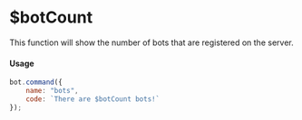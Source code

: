 # $botCount

This function will show the number of bots that are registered on the server.

#### Usage

```javascript
bot.command({
    name: "bots",
    code: `There are $botCount bots!`
});
```

